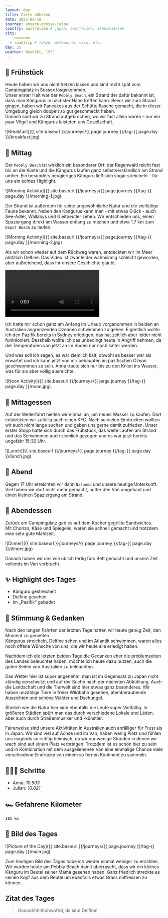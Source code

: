```yaml
---
layout: day
title: Ziele abhaken
date: 2025-09-18
journey: unsere-grosse-reise
country: australien # japan, australien, skandinavien
city:
  - narooma
  - roadtrip # tokyo, melbourne, oslo, etc.
day: 35
weather: Bewölkt, 13°C
---
```


## 🥐 Frühstück

Heute haben wir uns nicht hetzen lassen und sind recht spät vom Campingplatz in Sussex losgekommen.  
Unser erster Halt war der `Pebbly Beach`, ein Strand der dafür bekannt ist, dass man Kängurus in nächster Nähe treffen kann.
Bevor wir zum Strand gingen, haben wir Pancakes aus der Schüttelflasche gemacht, die in dieser Umgebung gleich doppelt so gut geschmeckt haben.  
Danach sind wir zu Strand aufgebrochen, wo wir fast allein waren – nur ein paar Vögel und Kängurus leisteten uns Gesellschaft.  

![Breakfast]({{ site.baseurl }}/journeys/{{ page.journey }}/tag-{{ page.day }}/breakfast.jpg)

## 🌇 Mittag
Der `Pebbly Beach` ist wirklich ein besonderer Ort: der Regenwald reicht fast bis an die Küste und die Kängurus laufen ganz selbstverständlich am Strand umher.
Ein besonders neugieriges Känguru ließ sich sogar streicheln – für uns ein echtes Highlight.  

![Morning Activity]({{ site.baseurl }}/journeys/{{ page.journey }}/tag-{{ page.day }}/morning-1.jpg)

Der Strand ist außerdem für seine ungewöhnliche Natur und die vielfältige Fauna bekannt. Neben den Kängurus kann man - mit etwas Glück - auch See-Adler, Wallabys und Gleitbeutler sehen. Wir entschieden uns, einen Spaziergang direkt am Wasser entlang zu machen und etwa 1,7 km zum `Depot Beach` zu laufen.

![Morning Activity]({{ site.baseurl }}/journeys/{{ page.journey }}/tag-{{ page.day }}/morning-2.jpg)

Als wir schon wieder auf dem Rückweg waren, entdeckten wir im Meer plötzlich Delfine.
Das Video ist zwar leider wahnsinnig schlecht geworden, aber außreichend, dass ihr unsere Geschichte glaubt.  

<video controls>
  <source src="{{ site.baseurl }}/journeys/{{ page.journey }}/tag-{{ page.day }}/noon.mp4" type="video/mp4">
  Dein Browser unterstützt das Video-Tag nicht.
</video>

Ich hatte mir schon ganz am Anfang im Urlaub vorgenommen in beiden an Australien angrenzenden Ozeanen schwimmen zu gehen.
Eigentlich wollte ich den Pazifik bereits in Sydney erledigen, das hat zeitlich aber leider nicht funktioniert.
Desshalb wollte ich das unbedingt heute in Angriff nehmen, da die Temperaturen von jetzt an im Süden nur noch kälter werden.

Und was soll ich sagen, es war ziemlich kalt, obwohl es besser war als erwartet und ich kann jetzt von mir behaupten im pazifischen Ozean geschwommen zu sein. Anna traute sich nur bis zu den Knien ins Wasser, was für sie aber völlig ausreichte.

![Noon Activity]({{ site.baseurl }}/journeys/{{ page.journey }}/tag-{{ page.day }}/noon.jpg)

## 🍣 Mittagessen

Auf der Weiterfahrt hielten wir einmal an, um neues Wasser zu kaufen.
Dort entdeckten wir zufällig auch einen KFC.
Nach so vielen Eindrücken wollten wir auch nicht lange suchen und gaben uns gerne damit zufrieden.
Unser erster Stopp hatte sich durch das Frühstück, das weite Laufen am Strand und das Schwimmen auch ziemlich gezogen und es war jetzt bereits ungefähr 15:30 Uhr.

![Lunch]({{ site.baseurl }}/journeys/{{ page.journey }}/tag-{{ page.day }}/lunch.jpg)

## 🌙 Abend

Gegen 17 Uhr erreichten wir dann `Narooma` und unsere heutige Unterkunft.  
Viel haben wir dort nicht mehr gemacht, außer den Van umgebaut und einen kleinen Spaziergang am Strand.

## 🍜 Abendessen

Zurück am Campingplatz gab es auf dem Kocher gegrillte Sandwiches.  
Mit Chorizo, Käse und Spiegelei, waren sie schnell gemacht und trotzdem eine sehr gute Mahlzeit.

![Dinner]({{ site.baseurl }}/journeys/{{ page.journey }}/tag-{{ page.day }}/dinner.jpg)

Danach haben wir uns wie üblich fertig fürs Bett gemacht und unsere Zeit vollends im Van verbracht.

## ✨ Highlight des Tages

- Känguru gestreichelt  
- Delfine gesehen  
- Im „Pazifik“ gebadet  

## 💭 Stimmung & Gedanken

Nach den langen Fahrten der letzten Tage hatten wir heute genug Zeit, den Moment zu genießen.  
Kängurus streicheln, Delfine sehen und im Atlantik schwimmen, waren alles noch offene Wünsche von uns, die wir heute alle erledigt haben.

Nachdem ich die letzten beiden Tage die Gedanken eher die problemseiten des Landes beleuchtet haben, möchte ich heute dazu nutzen, auch die guten Seiten von Australien zu beleuchten.

Das Wetter hier ist super angenehm, man ist im Gegensatz zu Japan nicht ständig verschwitzt und auf der Suche nach der nächsten Abkühlung.
Auch die Landschaft und die Tierwelt sind hier etwas ganz besonderes.
Wir haben unzählige Tiere in freier Wildbahn gesehen, atemberaubende Aussichten und schöne Wälder und Dschungel.

Ähnlich wie die Natur hier sind ebenfalls die Leute super Vielfältig.
In größeren Städten spürt man das durch verschiedene Lokale und Läden, aber auch durch Straßenmusiker und -künstler.

Fairerweise sind unsere Aktivitäten in Australien auch anfälliger für Frust als in Japan.
Wir sind viel auf Achse und im Van, haben wenig Platz und fühlen uns nirgends so richtig heimisch, da wir nur wenige Stunden in denen wir wach sind auf einem Platz verbringen.
Trotzdem ist es schön hier zu sein und in Kombination mit dem ausgeliehenen Van eine einmalige Chance viele verschiedene Eindrücke von einem so fernen Kontinent zu sammeln.

## 🏃🏽‍♀️ Schritte

- Anna: _10.503_  
- Julian: _10.021_  

## 🏎️ Gefahrene Kilometer

`185 km`

## 📸 Bild des Tages

![Picture of the Day]({{ site.baseurl }}/journeys/{{ page.journey }}/tag-{{ page.day }}/main.jpg)

Zum heutigen Bild des Tages habe ich wieder einmal weniger zu erzählen.
Wir wurden heute am Pebbly Beach damit überrascht, dass wir ein kleines Känguru im Beutel seiner Mama gesehen haben.
Ganz friedlich streckte es seinen Kopf aus dem Beutel um ebenfalls etwas Grass mitfressen zu können. 

## Zitat des Tages

> Ooooohhhhhohwofhd, da sind Delfine!
